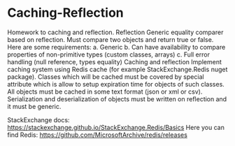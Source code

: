 # Caching-Reflection
Homework to caching and reflection.
Reflection
Generic equality comparer based on reflection. Must compare two objects and return true or false. Here are some requirements:
a.	Generic
b.	Can have availability to compare properties of non-primitive types (custom classes, arrays)
c.	Full error handling (null reference, types equality)
Caching and reflection
Implement caching system using Redis cache (for example StackExchange.Redis nuget package). Classes which will be cached must be covered by special attribute which is allow to setup expiration time for objects of such classes. All objects must be cached in some text format (json or xml or csv). Serialization and deserialization of objects must be written on reflection and it must be generic. 

StackExchange docs: https://stackexchange.github.io/StackExchange.Redis/Basics
Here you can find Redis: https://github.com/MicrosoftArchive/redis/releases

